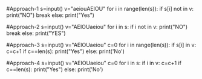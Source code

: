 #Approach-1
s=input()
v="aeiouAEIOU"
for i in range(len(s)):
  if s[i] not in v:
    print("NO")
    break
else:
  print("Yes")

 #Approach-2 
s=input()
v="AEIOUaeiou"
for i in s:
  if i not in v:
    print("NO")
    break
else:
  print("YES")

#Approach-3
s=input()
v="AEIOUaeiou"
c=0
for i in range(len(s)):
  if s[i] in v:
    c=c+1 
if c==len(s):
  print("Yes")
else:
  print('No')

 #Approach-4 
s=input()
v="AEIOUaeiou"
c=0
for i in s:
  if i in v:
    c=c+1 
if c==len(s):
  print("Yes")
else:
  print('No')
  

